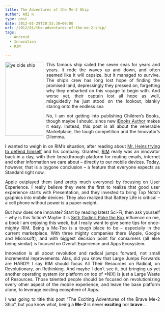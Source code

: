 ```yaml
---
title: The Adventures of the Me-2 Ship
author: Adi R
type: post
date: 2012-01-29T20:55:38+00:00
url: /2012/01/the-adventures-of-the-me-2-ship/
tags:
  - Android
  - Innovation
  - RIM

---
```

<p align="justify">
  <a class="thickbox" href="https://i0.wp.com/www.adir1.com/uploads/2012/01/ye-olde-ship.gif"><img style="background-image: none; border-right-width: 0px; margin: 0px 10px 0px 0px; padding-left: 0px; padding-right: 0px; display: inline; float: left; border-top-width: 0px; border-bottom-width: 0px; border-left-width: 0px; padding-top: 0px" title="ye olde ship" border="0" alt="ye olde ship" align="left" src="https://i0.wp.com/www.adir1.com/uploads/2012/01/ye-olde-ship_thumb.gif?resize=124%2C240" width="124" height="240" data-recalc-dims="1" /></a>This famous ship sailed the seven seas for years and years. It rode the waves up and down, and often seemed like it will capsize, but it managed to survive. The ship’s crew has long lost hope of finding the promised land, depressingly they pressed on, forgetting why they embarked on this voyage to begin with. And worse yet, their captain lost all hope as well, misguidedly he just stood on the lookout, blankly staring onto the endless sea
</p>

<p align="justify">
  No, I am not getting into publishing Children&#8217;s Books, though maybe I should, since new <a href="http://www.apple.com/ibooks-author/" target="_blank">iBooks Author</a> makes it easy. Instead, this post is all about the venerable Marketplace, the tough competition and the Innovator’s Dilemma.
</p>

<p align="justify">
  I wanted to weigh in on RIM’s situation, after reading about <a href="http://news.cnet.com/8301-1035_3-57367314-94/new-rim-ceo-no-really-theres-a-lot-of-change-here/" target="_blank">Mr. Heins trying to defend himself</a> and his company. Granted, <a href="http://www.rim.com/" target="_blank">RIM</a> really was an innovator back in a day, with their breakthrough platform for routing emails, internet and other information we care about – directly to our mobile devices. Today, however, that is a bygone conclusion – a feature that everyone expects as Standard right now.
</p>

<p align="justify">
  Apple outplayed them (and pretty much everyone) by focusing on User Experience. I really believe they were the first to realize that good user experience starts with Presentation, and they invested to bring Top Notch graphics into mobile devices. They also realized that Battery Life is critical – a cell phone without power is a paper-weight.
</p>

<p align="justify">
  But how does one innovate? Start by reading latest Sci-Fi, then ask yourself – why is this fiction? Maybe it is <a href="http://www.amazon.com/dp/product/1455810975/?tag=craftonia-20" target="_blank">Seth Godin’s Poke the Box</a> influence on me, a book I am enjoying this week, but I really want to give some tips for once-mighty RIM. Being a Me-Too is a tough place to be – especially in the current marketplace. With three mighty companies there (Apple, Google and Microsoft), and with biggest decision point for consumers (all else being similar) is focused on Overall Experience and Apps Ecosystem.
</p>

<p align="justify">
  Innovation is all about revolution and radical jumps forward, not small incremental improvements. Alas, did you know that Large Jumps Forwards are HARD?! I say RIM should focus All Their Resources on Radical, on Revolutionary, on Rethinking. And maybe I don’t see it, but bringing us yet another operating system (or platform on top of *NIX) is just a Large Waste of Resources. Those talented people should be focused on revolutionizing every other aspect of the mobile experience, and leave the base platform alone, to leverage existing ecosphere of Apps.
</p>

<p align="justify">
  I was going to title this post “The Exciting Adventures of the Brave Me-2 Ship”, but you know what, being a <strong>Me-2</strong> is never <strong>exciting</strong> nor <strong>brave</strong>…
</p>